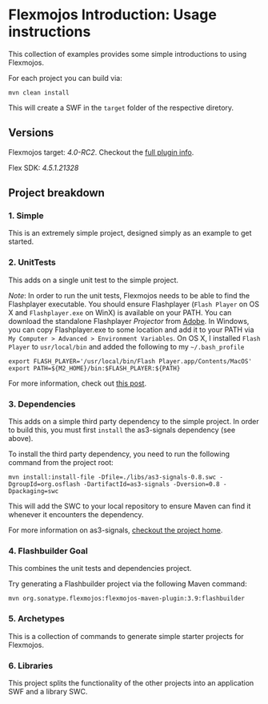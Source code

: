 # Flexmojos Introduction: Usage instructions
This collection of examples provides some simple introductions to using Flexmojos.

For each project you can build via:

	mvn clean install 
	
This will create a SWF in the `target` folder of the respective diretory.

## Versions
Flexmojos target: *4.0-RC2*. Checkout the [full plugin info](https://repository.sonatype.org/content/sites/maven-sites/flexmojos/4.0-RC2/plugin-info.html).

Flex SDK: *4.5.1.21328*

## Project breakdown

### 1. Simple
This is an extremely simple project, designed simply as an example to get started.

### 2. UnitTests
This adds on a single unit test to the simple project.

*Note*: In order to run the unit tests, Flexmojos needs to be able to find the Flashplayer executable. You should ensure Flashplayer (`Flash Player` on OS X and `Flashplayer.exe` on WinX) is available on your PATH. You can download the standalone Flashplayer *Projector* from [Adobe](http://www.adobe.com/support/flashplayer/downloads.html). In Windows, you can copy Flashplayer.exe to some location and add it to your PATH via `My Computer > Advanced > Environment Variables`. On OS X, I installed `Flash Player` to `usr/local/bin` and added the following to my `~/.bash_profile`

	export FLASH_PLAYER='/usr/local/bin/Flash Player.app/Contents/MacOS'
	export PATH=${M2_HOME}/bin:$FLASH_PLAYER:${PATH}

For more information, check out [this post](https://docs.sonatype.org/display/FLEXMOJOS/Running+unit+tests).

### 3. Dependencies
This adds on a simple third party dependency to the simple project. In order to build this, you must first `install` the as3-signals dependency (see above).  

To install the third party dependency, you need to run the following command from the project root: 

	mvn install:install-file -Dfile=./libs/as3-signals-0.8.swc -DgroupId=org.osflash -DartifactId=as3-signals -Dversion=0.8 -Dpackaging=swc

This will add the SWC to your local repository to ensure Maven can find it whenever it encounters the dependency.

For more information on as3-signals, [checkout the project home](https://github.com/robertpenner/as3-signals/).


### 4. Flashbuilder Goal
This combines the unit tests and dependencies project. 

Try generating a Flashbuilder project via the following Maven command:

	mvn org.sonatype.flexmojos:flexmojos-maven-plugin:3.9:flashbuilder
	
### 5. Archetypes 
This is a collection of commands to generate simple starter projects for Flexmojos.

### 6. Libraries
This project splits the functionality of the other projects into an application SWF and a library SWC. 

